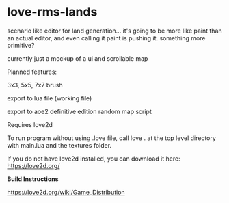 # love-rms-lands

scenario like editor for land generation... it's going to be more like paint than an actual editor, and even calling it paint is pushing it. something more primitive?

currently just a mockup of a ui and scrollable map

Planned features:

3x3, 5x5, 7x7 brush

export to lua file (working file)

export to aoe2 definitive edition random map script

Requires love2d

To run program without using .love file, call love . at the top level directory with main.lua and the textures folder. 

If you do not have love2d installed, you can download it here: https://love2d.org/

**Build Instructions**

https://love2d.org/wiki/Game_Distribution
